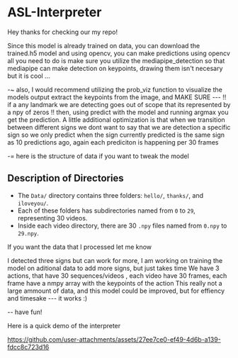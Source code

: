 # ASL-Interpreter

Hey thanks for checking our my repo!

Since this model is already trained on data, you can download the trained.h5 model and using opencv, you can make predictions using opencv all you need to do is make sure you utilize the mediapipe_detection so that mediapipe can make detection on keypoints, drawing them isn't necesary but it is cool ...

-~ also, I would recommend utilizing the prob_viz function to visualize the models output extract the keypoints from the image, and MAKE SURE --- !! if a any landmark we are detecting goes out of scope that its represented by a npy of zeros !! then, using predict with the model and running argmax you get the prediction. A little additional optimization is that when we transition between different signs we dont want to say that we are detection a specific sign so we only predict when the sign currently predicted is the same sign as 10 predictions ago, again each prediciton is happening per 30 frames

-=  here is the structure of data if you want to tweak the model

## Description of Directories

- The `Data/` directory contains three folders: `hello/`, `thanks/`, and `iloveyou/`.
- Each of these folders has subdirectories named from `0` to `29`, representing 30 videos.
- Inside each video directory, there are 30 `.npy` files named from `0.npy` to `29.npy`.

If you want the data that I processed let me know


I detected three signs but can work for more, I am working on training the model on aditional data to add more signs, but just takes time
We have 3 actions, that have 30 sequences/videos , each video have 30 frames, each frame have a nmpy array with the keypoints of the action
This really not a large ammount of data, and this model could be improved, but for effiency and timesake --- it works :)

-- have fun!

Here is a quick demo of the interpreter





https://github.com/user-attachments/assets/27ee7ce0-ef49-4d6b-a139-fdcc8c723d16








